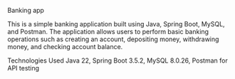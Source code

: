 Banking app

This is a simple banking application built using Java, Spring Boot, MySQL, and Postman. 
The application allows users to perform basic banking operations such as creating an account, depositing money, withdrawing money, and checking account balance.


Technologies Used
Java 22,
Spring Boot 3.5.2,
MySQL 8.0.26,
Postman for API testing
